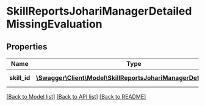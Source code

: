 # SkillReportsJohariManagerDetailedMissingEvaluation

## Properties
Name | Type | Description | Notes
------------ | ------------- | ------------- | -------------
**skill_id** | [**\Swagger\Client\Model\SkillReportsJohariManagerDetailedSkillId**](SkillReportsJohariManagerDetailedSkillId.md) | Key is skill_id | 

[[Back to Model list]](../README.md#documentation-for-models) [[Back to API list]](../README.md#documentation-for-api-endpoints) [[Back to README]](../README.md)


